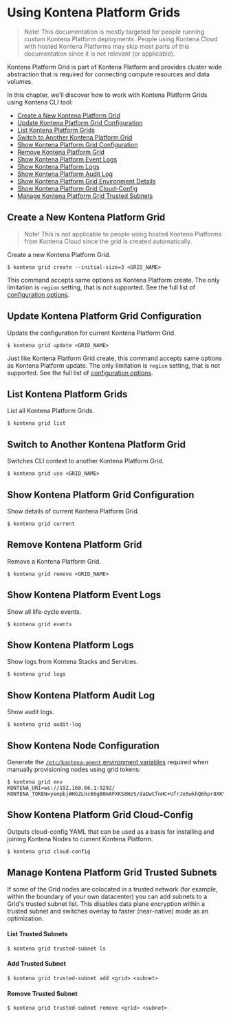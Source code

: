 # Using Kontena Platform Grids

> Note! This documentation is mostly targeted for people running custom Kontena Platform deployments. People using Kontena Cloud with hosted Kontena Platforms may skip most parts of this documentation since it is not relevant (or applicable).

Kontena Platform Grid is part of Kontena Platform and provides cluster wide abstraction that is required for connecting compute resources and data volumes.

In this chapter, we'll discover how to work with Kontena Platform Grids using Kontena CLI tool:

* [Create a New Kontena Platform Grid](#create-a-new-kontena-platform-grid)
* [Update Kontena Platform Grid Configuration](#update-kontena-platform-grid-configuration)
* [List Kontena Platform Grids](#list-kontena-platform-grids)
* [Switch to Another Kontena Platform Grid](#switch-to-another-kontena-platform-grid)
* [Show Kontena Platform Grid Configuration](#show-kontena-platform-grid-configuration)
* [Remove Kontena Platform Grid](#remove-kontena-platform-grid)
* [Show Kontena Platform Event Logs]()
* [Show Kontena Platform Logs]()
* [Show Kontena Platform Audit Log]()
* [Show Kontena Platform Grid Environment Details]()
* [Show Kontena Platform Grid Cloud-Config]()
* [Manage Kontena Platform Grid Trusted Subnets]()


## Create a New Kontena Platform Grid

> Note! This is not applicable to people using hosted Kontena Platforms from Kontena Cloud since the grid is created automatically.

Create a new Kontena Platform Grid.

```
$ kontena grid create --initial-size=3 <GRID_NAME>
```

This command accepts same options as Kontena Platform create. The only limitation is `region` setting, that is not supported. See the full list of [configuration options](../using-kontena/platform.md#configuration-options).

## Update Kontena Platform Grid Configuration

Update the configuration for current Kontena Platform Grid.

```
$ kontena grid update <GRID_NAME>
```

Just like Kontena Platform Grid create, this command accepts same options as Kontena Platform update. The only limitation is `region` setting, that is not supported. See the full list of [configuration options](../using-kontena/platform.md#configuration-options).

## List Kontena Platform Grids

List all Kontena Platform Grids.

```
$ kontena grid list
```

## Switch to Another Kontena Platform Grid

Switches CLI context to another Kontena Platform Grid.

```
$ kontena grid use <GRID_NAME>
```

## Show Kontena Platform Grid Configuration

Show details of current Kontena Platform Grid.

```
$ kontena grid current
```

## Remove Kontena Platform Grid

Remove a Kontena Platform Grid.

```
$ kontena grid remove <GRID_NAME>
```

## Show Kontena Platform Event Logs

Show all life-cycle events.

```
$ kontena grid events
```

## Show Kontena Platform Logs

Show logs from Kontena Stacks and Services.

```
$ kontena grid logs
```

## Show Kontena Platform Audit Log

Show audit logs.

```
$ kontena grid audit-log
```

## Show Kontena Node Configuration

Generate the [`/etc/kontena-agent` environment variables](../references/environment-variables#kontena-agent) required when manually provisioning nodes using grid tokens:

```
$ kontena grid env
KONTENA_URI=ws://192.168.66.1:9292/
KONTENA_TOKEN=yempbjWHbZLhc66gB0mAFXKS8HzS/daDwCfnHC+UfrJo5wkhQ6hpr8XKY5nUdH+h6CH81Y9bQIc4IgTcEEjQCQ==
```

## Show Kontena Platform Grid Cloud-Config

Outputs cloud-config YAML that can be used as a basis for installing and joining Kontena Nodes to current Kontena Platform.

```
$ kontena grid cloud-config
```

## Manage Kontena Platform Grid Trusted Subnets

If some of the Grid nodes are colocated in a trusted network (for example, within the boundary of your own datacenter) you can add subnets to a Grid's trusted subnet list. This disables data plane encryption within a trusted subnet and switches overlay to faster (near-native) mode as an optimization.

#### List Trusted Subnets

```
$ kontena grid trusted-subnet ls
```

#### Add Trusted Subnet

```
$ kontena grid trusted-subnet add <grid> <subnet>
```

#### Remove Trusted Subnet

```
$ kontena grid trusted-subnet remove <grid> <subnet>
```
